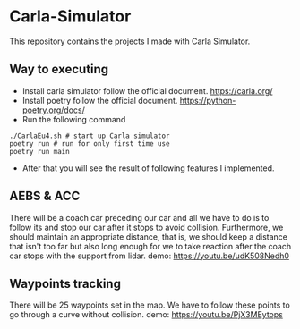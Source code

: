 # Carla-Simulator
This repository contains the projects I made with Carla Simulator.
## Way to executing
* Install carla simulator follow the official document. https://carla.org/
* Install poetry follow the official document. https://python-poetry.org/docs/
* Run the following command
```
./CarlaEu4.sh # start up Carla simulator
poetry run # run for only first time use
poetry run main
```
* After that you will see the result of following features I implemented.
## AEBS & ACC
There will be a coach car preceding our car and all we have to do is to follow its and stop our car after it stops to avoid collision. Furthermore, we should maintain an appropriate distance, that is, we should keep a distance that isn't too far but also long enough for we to take reaction after the coach car stops with the support from lidar.
demo: https://youtu.be/udK508Nedh0
## Waypoints tracking
There will be 25 waypoints set in the map. We have to follow these points to go through a curve without collision.
demo: https://youtu.be/PjX3MEytops
